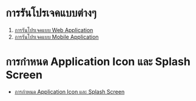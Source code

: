 
# การรันโปรเจคแบบต่างๆ 

1. [การรันโปรเจคแบบ Web Application](run-as-web-app.md)
2. [การรันโปรเจคแบบ Mobile Application](run-as-mobile-app.md)


# การกำหนด Application Icon และ Splash Screen

- [การกำหนด Application Icon และ Splash Screen](icon-splash.md)

